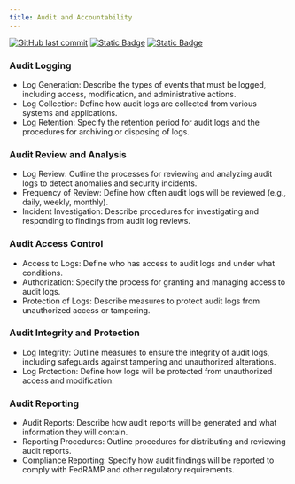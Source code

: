```yaml
---
title: Audit and Accountability
---
```

[![GitHub last commit][commitbadge]][commits]
[![Static Badge](https://img.shields.io/badge/Revision_History-gray?logo=searxng&logoColor=ffffff)][commits]
[![Static Badge](https://img.shields.io/badge/Approved-darkgreen?logo=ticktick&logoColor=ffffff)][commits]

<!--bodytext-->
### Audit Logging

* Log Generation: Describe the types of events that must be logged, including access, modification, and administrative actions.
* Log Collection: Define how audit logs are collected from various systems and applications.
* Log Retention: Specify the retention period for audit logs and the procedures for archiving or disposing of logs.
  
### Audit Review and Analysis

* Log Review: Outline the processes for reviewing and analyzing audit logs to detect anomalies and security incidents.
* Frequency of Review: Define how often audit logs will be reviewed (e.g., daily, weekly, monthly).
* Incident Investigation: Describe procedures for investigating and responding to findings from audit log reviews.
  
### Audit Access Control

* Access to Logs: Define who has access to audit logs and under what conditions.
* Authorization: Specify the process for granting and managing access to audit logs.
* Protection of Logs: Describe measures to protect audit logs from unauthorized access or tampering.
  
### Audit Integrity and Protection

* Log Integrity: Outline measures to ensure the integrity of audit logs, including safeguards against tampering and unauthorized alterations.
* Log Protection: Define how logs will be protected from unauthorized access and modification.
  
### Audit Reporting

* Audit Reports: Describe how audit reports will be generated and what information they will contain.
* Reporting Procedures: Outline procedures for distributing and reviewing audit reports.
* Compliance Reporting: Specify how audit findings will be reported to comply with FedRAMP and other regulatory requirements.

<!--ref links -->
[commitbadge]: https://img.shields.io/github/last-commit/jluufigma/grc-docs?path=gov%2Fau.md&logo=figma&logoColor=white&label=last%20updated&color=darkgreen
[commits]: https://github.com/jluufigma/grc-docs/commits/main/gov/au.md